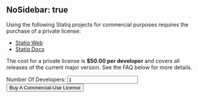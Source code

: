 NoSidebar: true
---
Using the following Statiq projects for commercial purposes requires the purchase of a private license:

- [Statiq Web](/web)
- [Statiq Docs](/docs)

The cost for a private license is **$50.00 per developer** and covers all releases of the current major version. See the FAQ below for more details.

<div>
    <script src="https://js.stripe.com/v3/" data-no-mirror></script>
    <div class="form-inline">
        <label class="mb-2 mr-2" for="quantityInput" class="mr-2">Number Of Developers:</label>
        <input id="quantityInput" type="number" min="1" onchange="changeQuantity(this.value)" value="1" inputmode=“numeric” pattern=“\d*” onkeyup=“this.value=this.value.replace(/[^\d]+/,’’)” class="mr-2 mb-2"></input>
        <button class="btn btn-primary" id="checkout-button-sku_H7XbjLJDzHVInz" role="link">Buy A Commercial-Use License</button>
    </div>
    <div id="error-message"></div>
    <script>
        var quantity = 1;
        function changeQuantity(value) {
            quantity = value;
        }
        (function() {
            var stripe = Stripe('pk_live_4tiVivY5ixgmXsAuM5khf36i');
            var checkoutButton = document.getElementById('checkout-button-sku_H7XbjLJDzHVInz');
            checkoutButton.addEventListener('click', function () {
                // When the customer clicks on the button, redirect
                // them to Checkout.
                stripe.redirectToCheckout({
                items: [{sku: 'sku_H7XbjLJDzHVInz', quantity: Number(quantity)}],
                // Do not rely on the redirect to the successUrl for fulfilling
                // purchases, customers may not always reach the success_url after
                // a successful payment.
                // Instead use one of the strategies described in
                // https://stripe.com/docs/payments/checkout/fulfillment
                successUrl: 'https://statiq.dev/license/thank-you',
                cancelUrl: 'https://statiq.dev/license',
                })
                .then(function (result) {
                if (result.error) {
                    // If `redirectToCheckout` fails due to a browser or network
                    // error, display the localized error message to your customer.
                    var displayError = document.getElementById('error-message');
                    displayError.textContent = result.error.message;
                }
                });
            });
        })();
    </script>
</div>

<?!^ "https://raw.githubusercontent.com/statiqdev/Statiq.Web/master/LICENSE-FAQ.md" /?>